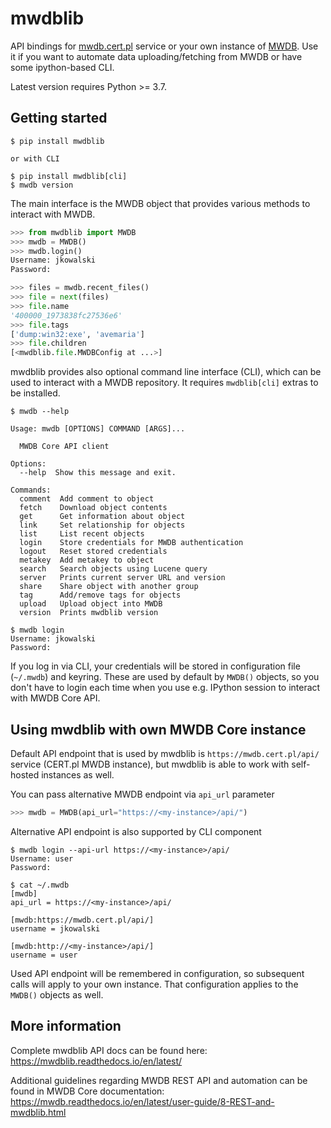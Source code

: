 # mwdblib

API bindings for [mwdb.cert.pl](https://mwdb.cert.pl) service or your own instance of [MWDB](https://github.com/CERT-Polska/mwdb-core).
Use it if you want to automate data uploading/fetching from MWDB or have some ipython-based CLI.

Latest version requires Python >= 3.7.

## Getting started

```console
$ pip install mwdblib

or with CLI

$ pip install mwdblib[cli]
$ mwdb version
```

The main interface is the MWDB object that provides various methods to interact with MWDB.

```python
>>> from mwdblib import MWDB
>>> mwdb = MWDB()
>>> mwdb.login()
Username: jkowalski
Password:

>>> files = mwdb.recent_files()
>>> file = next(files)
>>> file.name
'400000_1973838fc27536e6'
>>> file.tags
['dump:win32:exe', 'avemaria']
>>> file.children
[<mwdblib.file.MWDBConfig at ...>]
```

mwdblib provides also optional command line interface (CLI), which can be used to interact with a MWDB repository.
It requires `mwdblib[cli]` extras to be installed.

```console
$ mwdb --help

Usage: mwdb [OPTIONS] COMMAND [ARGS]...

  MWDB Core API client

Options:
  --help  Show this message and exit.

Commands:
  comment  Add comment to object
  fetch    Download object contents
  get      Get information about object
  link     Set relationship for objects
  list     List recent objects
  login    Store credentials for MWDB authentication
  logout   Reset stored credentials
  metakey  Add metakey to object
  search   Search objects using Lucene query
  server   Prints current server URL and version
  share    Share object with another group
  tag      Add/remove tags for objects
  upload   Upload object into MWDB
  version  Prints mwdblib version

$ mwdb login
Username: jkowalski
Password:
```

If you log in via CLI, your credentials will be stored in configuration file (`~/.mwdb`) and keyring. These are used by
default by `MWDB()` objects, so you don't have to login each time when you use e.g. IPython session to interact
with MWDB Core API.

## Using mwdblib with own MWDB Core instance

Default API endpoint that is used by mwdblib is `https://mwdb.cert.pl/api/` service (CERT.pl MWDB instance), but
mwdblib is able to work with self-hosted instances as well.

You can pass alternative MWDB endpoint via `api_url` parameter

```python
>>> mwdb = MWDB(api_url="https://<my-instance>/api/")
```

Alternative API endpoint is also supported by CLI component

```console
$ mwdb login --api-url https://<my-instance>/api/
Username: user
Password:

$ cat ~/.mwdb
[mwdb]
api_url = https://<my-instance>/api/

[mwdb:https://mwdb.cert.pl/api/]
username = jkowalski

[mwdb:http://<my-instance>/api/]
username = user
```

Used API endpoint will be remembered in configuration, so subsequent calls will apply to your own instance.
That configuration applies to the `MWDB()` objects as well.

## More information

Complete mwdblib API docs can be found here: https://mwdblib.readthedocs.io/en/latest/

Additional guidelines regarding MWDB REST API and automation can be found in MWDB Core documentation: https://mwdb.readthedocs.io/en/latest/user-guide/8-REST-and-mwdblib.html
